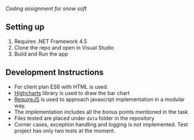 
*Coding assignment for snow soft*

## Setting up

1. Requires .NET Framework 4.5
2. Clone the repo and open in Visual Studio
3. Build and Run the app

## Development Instructions
* For client plan ES6 with HTML is used.
* [Highcharts](https://www.highcharts.com/) library is used to draw the bar chart
* [RequireJS](https://requirejs.org/) is used to approach javascript implementation in a modular way.
* The implementation includes all the bonus points mentioned in the task
* Files tested are placed under `data` folder in the repository
* Corner cases, exception handling and logging is not implemented. Test project has only two tests at the moment.